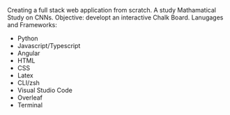Creating a full stack web application from scratch. A study Mathamatical Study on CNNs. Objective: developt an interactive Chalk Board.
Lanugages and Frameworks:
 - Python
 - Javascript/Typescript
 - Angular
 - HTML
 - CSS
 - Latex
 - CLI/zsh
 - Visual Studio Code
 - Overleaf
 - Terminal